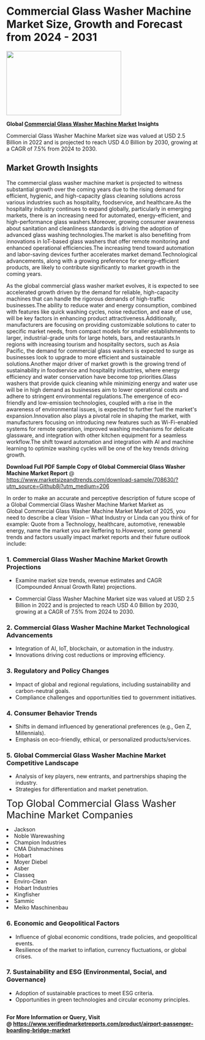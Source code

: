 <H1>Commercial Glass Washer Machine Market Size, Growth and Forecast from 2024 - 2031</H1><img class="aligncenter size-medium wp-image-584254" src="https://thirdeyenews.in/wp-content/uploads/2024/09/Global-Market-Research-300x168.jpeg" alt="" width="300" height="168" /><p><strong>Global&nbsp;<a href="https://www.marketsizeandtrends.com/download-sample/708630/?utm_source=Github8j?utm_medium=206">Commercial Glass Washer Machine Market</a> Insights</strong></p><p>Commercial Glass Washer Machine Market size was valued at USD 2.5 Billion in 2022 and is projected to reach USD 4.0 Billion by 2030, growing at a CAGR of 7.5% from 2024 to 2030.</p><p><h2>Market Growth Insights</h2> <p>The commercial glass washer machine market is projected to witness substantial growth over the coming years due to the rising demand for efficient, hygienic, and high-capacity glass cleaning solutions across various industries such as hospitality, foodservice, and healthcare.As the hospitality industry continues to expand globally, particularly in emerging markets, there is an increasing need for automated, energy-efficient, and high-performance glass washers.Moreover, growing consumer awareness about sanitation and cleanliness standards is driving the adoption of advanced glass washing technologies.The market is also benefiting from innovations in IoT-based glass washers that offer remote monitoring and enhanced operational efficiencies.The increasing trend toward automation and labor-saving devices further accelerates market demand.Technological advancements, along with a growing preference for energy-efficient products, are likely to contribute significantly to market growth in the coming years.</p> <p>As the global commercial glass washer market evolves, it is expected to see accelerated growth driven by the demand for reliable, high-capacity machines that can handle the rigorous demands of high-traffic businesses.The ability to reduce water and energy consumption, combined with features like quick washing cycles, noise reduction, and ease of use, will be key factors in enhancing product attractiveness.Additionally, manufacturers are focusing on providing customizable solutions to cater to specific market needs, from compact models for smaller establishments to larger, industrial-grade units for large hotels, bars, and restaurants.In regions with increasing tourism and hospitality sectors, such as Asia Pacific, the demand for commercial glass washers is expected to surge as businesses look to upgrade to more efficient and sustainable solutions.Another major driver of market growth is the growing trend of sustainability in foodservice and hospitality industries, where energy efficiency and water conservation have become top priorities.Glass washers that provide quick cleaning while minimizing energy and water use will be in high demand as businesses aim to lower operational costs and adhere to stringent environmental regulations.The emergence of eco-friendly and low-emission technologies, coupled with a rise in the awareness of environmental issues, is expected to further fuel the market's expansion.Innovation also plays a pivotal role in shaping the market, with manufacturers focusing on introducing new features such as Wi-Fi-enabled systems for remote operation, improved washing mechanisms for delicate glassware, and integration with other kitchen equipment for a seamless workflow.The shift toward automation and integration with AI and machine learning to optimize washing cycles will be one of the key trends driving growth.<p><span class=""><strong>Download Full PDF Sample Copy of Global Commercial Glass Washer Machine Market Report</strong> @ <a href="https://www.marketsizeandtrends.com/download-sample/708630/?utm_source=Github8j?utm_medium=206" target="_blank">https://www.marketsizeandtrends.com/download-sample/708630/?utm_source=Github8j?utm_medium=206</a></span></p><p>In order to make an accurate and perceptive description of future scope of a Global&nbsp;Commercial Glass Washer Machine Market Market as Global&nbsp;Commercial Glass Washer Machine Market Market of 2025, you need to describe a clear Vision &ndash; What Industry or Linda can you think of for example: Quote from a Technology, healthcare, automotive, renewable energy, name the market you are Reffering to.However, some general trends and factors usually impact market reports and their future outlook include:</p><h3>1.&nbsp;<strong>Commercial Glass Washer Machine Market Growth Projections</strong></h3><ul><li>Examine market size trends, revenue estimates and CAGR (Compounded Annual Growth Rate) projections.</li><li><p>Commercial Glass Washer Machine Market size was valued at USD 2.5 Billion in 2022 and is projected to reach USD 4.0 Billion by 2030, growing at a CAGR of 7.5% from 2024 to 2030.</p></li></ul><h3>2.&nbsp;<strong>Commercial Glass Washer Machine Market Technological Advancements</strong></h3><ul><li>Integration of AI, IoT, blockchain, or automation in the industry.</li><li>Innovations driving cost reductions or improving efficiency.</li></ul><h3>3.&nbsp;<strong>Regulatory and Policy Changes</strong></h3><ul><li>Impact of global and regional regulations, including sustainability and carbon-neutral goals.</li><li>Compliance challenges and opportunities tied to government initiatives.</li></ul><h3>4.&nbsp;<strong>Consumer Behavior Trends</strong></h3><ul><li>Shifts in demand influenced by generational preferences (e.g., Gen Z, Millennials).</li><li>Emphasis on eco-friendly, ethical, or personalized products/services.</li></ul><h3>5.&nbsp;<strong>Global Commercial Glass Washer Machine Market Competitive Landscape</strong></h3><ul><li>Analysis of key players, new entrants, and partnerships shaping the industry.</li><li>Strategies for differentiation and market penetration.</li></ul><p data-pm-slice="1 1 []"><span style="color: inherit; font-family: inherit; font-size: 25px;">Top Global Commercial Glass Washer Machine Market Companies</span></p><div class="" data-test-id=""><p><li>Jackson</li><li> Noble Warewashing</li><li> Champion Industries</li><li> CMA Dishmachines</li><li> Hobart</li><li> Moyer Diebel</li><li> Asber</li><li> Classeq</li><li> Enviro-Clean</li><li> Hobart Industries</li><li> Kingfisher</li><li> Sammic</li><li> Meiko Maschinenbau</li></p></div><h3>6.&nbsp;<strong>Economic and Geopolitical Factors</strong></h3><ul><li>Influence of global economic conditions, trade policies, and geopolitical events.</li><li>Resilience of the market to inflation, currency fluctuations, or global crises.</li></ul><h3>7.&nbsp;<strong>Sustainability and ESG (Environmental, Social, and Governance)</strong></h3><ul><li>Adoption of sustainable practices to meet ESG criteria.</li><li>Opportunities in green technologies and circular economy principles.</li></ul><h2><strong style="font-size: 14px;">For More Information or Query, Visit @&nbsp;</strong><a style="background-color: #ffffff; font-size: 14px;" href="https://www.marketsizeandtrends.com/report/commercial-glass-washer-machine-market/" target="_blank">https://www.verifiedmarketreports.com/product/airport-passenger-boarding-bridge-market</a></h2>